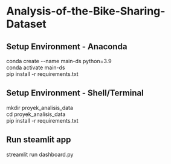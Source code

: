 # Analysis-of-the-Bike-Sharing-Dataset
## Setup Environment - Anaconda
conda create --name main-ds python=3.9 <br>
conda activate main-ds <br>
pip install -r requirements.txt
## Setup Environment - Shell/Terminal
mkdir proyek_analisis_data <br>
cd proyek_analisis_data <br>
pip install -r requirements.txt
## Run steamlit app
streamlit run dashboard.py
